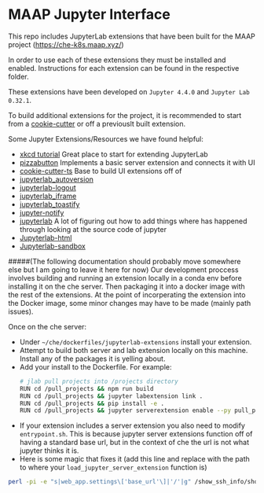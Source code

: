 # MAAP Jupyter Interface

This repo includes JupyterLab extensions that have been built for the MAAP project (https://che-k8s.maap.xyz/)

In order to use each of these extensions they must be installed and enabled. Instructions for each extension can be found in the respective folder. 

These extensions have been developed on `Jupyter 4.4.0` and `Jupyter Lab 0.32.1`.

To build additional extensions for the project, it is recommended to start from a [cookie-cutter](https://github.com/jupyterlab/extension-cookiecutter-ts) or off a previouslt built extension.

Some Jupyter Extensions/Resources we have found helpful:
* [xkcd tutorial](https://jupyterlab.readthedocs.io/en/stable/developer/xkcd_extension_tutorial.html) Great place to start for extending JupyterLab
* [pizzabutton](https://github.com/peterskipper/pizzabutton) Implements a basic server extension and connects it with UI
* [cookie-cutter-ts](https://github.com/jupyterlab/extension-cookiecutter-ts) Base to build UI extensions off of
* [jupyterlab_autoversion](https://github.com/timkpaine/jupyterlab_autoversion)
* [jupyterlab-logout](https://github.com/zgqallen/jupyterlab-logout)
* [jupyterlab_iframe](https://github.com/timkpaine/jupyterlab_iframe)
* [jupyterlab_toastify](https://github.com/fcollonval/jupyterlab_toastify)
* [jupyter-notify](https://github.com/ShopRunner/jupyter-notify)
* [jupyterlab](https://github.com/jupyterlab/jupyterlab) A lot of figuring out how to add things where has happened through looking at the source code of jupyter
* [Jupyterlab-html](https://github.com/mflevine/jupyterlab_html) 
* [Jupyterlab-sandbox](https://github.com/canavandl/jupyterlab_sandbox)

#####(The following documentation should probably move somewhere else but I am going to leave it here for now)
Our development proccess involves building and running an extension locally in a conda env before installing it on the che server. Then packaging it into a docker image with the rest of the extensions. At the point of incorperating the extension into the Docker image, some minor changes may have to be made (mainly path issues).

Once on the che server:
- Under `~/che/dockerfiles/jupyterlab-extensions` install your extension.
- Attempt to build both server and lab extension locally on this machine. Install any of the packages it is yelling about.
- Add your install to the Dockerfile. For example:
    ```bash
    # jlab pull projects into /projects directory
    RUN cd /pull_projects && npm run build
    RUN cd /pull_projects && jupyter labextension link .
    RUN cd /pull_projects && pip install -e .
    RUN cd /pull_projects && jupyter serverextension enable --py pull_projects --sys-prefix
    
    ```
- If your extension includes a server extension you also need to modify `entrypoint.sh`. This is because jupyter server extensions function off of having a standard base url, but in the context of che the url is not what jupyter thinks it is.
- Here is some magic that fixes it (add this line and replace with the path to where your `load_jupyter_server_extension` function is)
```bash
perl -pi -e "s|web_app.settings\['base_url'\]|'/'|g" /show_ssh_info/show_ssh_info/__init__.py
```